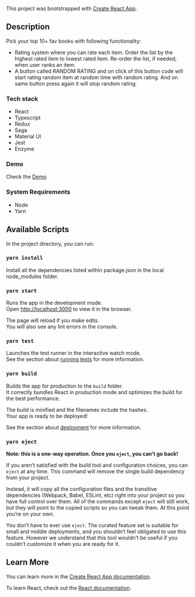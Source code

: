 This project was bootstrapped with [Create React App](https://github.com/facebook/create-react-app).

## Description
 Pick your top 10+ fav books with following functionality:
 * Rating system where you can rate each item. Order the list by the highest rated item to lowest rated item. Re-order the list, if needed, when user ranks an item.
 * A button called RANDOM RATING and on click of this button code will start rating random item at random time with random rating. And on same button press again it will stop random rating.
 
### Tech stack
* React
* Typescript
* Redux
* Saga
* Material UI
* Jest
* Enzyme

### Demo

Check the [Demo](https://marslan390.github.io/fav-list-with-react-typescript-redux-saga-material-jest-enzyme/)

### System Requirements
* Node
* Yarn

## Available Scripts

In the project directory, you can run:

### `yarn install`
Install all the dependencies listed within package.json in the local node_modules folder.

### `yarn start`

Runs the app in the development mode.<br />
Open [http://localhost:3000](http://localhost:3000) to view it in the browser.

The page will reload if you make edits.<br />
You will also see any lint errors in the console.

### `yarn test`

Launches the test runner in the interactive watch mode.<br />
See the section about [running tests](https://facebook.github.io/create-react-app/docs/running-tests) for more information.

### `yarn build`

Builds the app for production to the `build` folder.<br />
It correctly bundles React in production mode and optimizes the build for the best performance.

The build is minified and the filenames include the hashes.<br />
Your app is ready to be deployed!

See the section about [deployment](https://facebook.github.io/create-react-app/docs/deployment) for more information.

### `yarn eject`

**Note: this is a one-way operation. Once you `eject`, you can’t go back!**

If you aren’t satisfied with the build tool and configuration choices, you can `eject` at any time. This command will remove the single build dependency from your project.

Instead, it will copy all the configuration files and the transitive dependencies (Webpack, Babel, ESLint, etc) right into your project so you have full control over them. All of the commands except `eject` will still work, but they will point to the copied scripts so you can tweak them. At this point you’re on your own.

You don’t have to ever use `eject`. The curated feature set is suitable for small and middle deployments, and you shouldn’t feel obligated to use this feature. However we understand that this tool wouldn’t be useful if you couldn’t customize it when you are ready for it.

## Learn More

You can learn more in the [Create React App documentation](https://facebook.github.io/create-react-app/docs/getting-started).

To learn React, check out the [React documentation](https://reactjs.org/).
